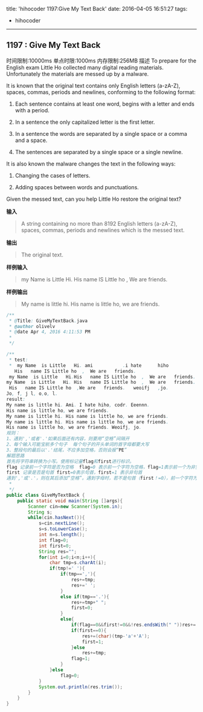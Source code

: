 title: 'hihocoder 1197:Give My Text Back'
date: 2016-04-05 16:51:27
tags:
- hihocoder
---
## 1197 : Give My Text Back
时间限制:10000ms
单点时限:1000ms
内存限制:256MB
描述
To prepare for the English exam Little Ho collected many digital reading materials. Unfortunately the materials are messed up by a malware.

It is known that the original text contains only English letters (a-zA-Z), spaces, commas, periods and newlines, conforming to the following format:

1. Each sentence contains at least one word, begins with a letter and ends with a period.

2. In a sentence the only capitalized letter is the first letter.

3. In a sentence the words are separated by a single space or a comma and a space.

4. The sentences are separated by a single space or a single newline.

It is also known the malware changes the text in the following ways:

1. Changing the cases of letters.

2. Adding spaces between words and punctuations.

Given the messed text, can you help Little Ho restore the original text?

**输入**
>A string containing no more than 8192 English letters (a-zA-Z), spaces, commas, periods and newlines which is the messed text.

**输出**
>The original text.

**样例输入**
>my Name  is Little   Hi.
His   name IS Little ho  ,  We are   friends.    

**样例输出**
>My name is little hi.
His name is little ho, we are friends.



```java
/**   
 * @Title: GiveMyTextBack.java 
 * @author olivelv  
 * @date Apr 4, 2016 4:11:53 PM  
 * 
 */

/**
 * test:
 *  my Name  is Little   Hi. ami           .i hate      hiho                     ,codr. EEENNN.
   His   name IS Little ho  ,  We are   friends.
 my Name  is Little   Hi.His   name IS Little ho  ,  We are   friends.
my Name  is Little   Hi. His   name IS Little ho  ,  We are   friends.
 His   name IS Little ho  ,We are   friends.   weoifj   ,jo.
Jo, f, j l, o,o, l.
result:
My name is little hi. Ami. I hate hiho, codr. Eeennn.
His name is little ho, we are friends.
My name is little hi. His name is little ho, we are friends.
My name is little hi. His name is little ho, we are friends.
His name is little ho, we are friends. Weoifj, jo.
规则：
1、遇到','或者'.'如果后面还有内容，则要用“空格”间隔开
2、每个输入可能宝航多个句子  每个句子的开头单词的首字母都要大写
3、整段句的最后以'.'结尾，不应多加空格，否则会报“PE”
解题思路
首先将字符串转换为小写。使用标记量flag和first进行标识。
flag 记录前一个字符是否为空格  flag=0 表示前一个字符为空格，flag=1表示前一个为非空格
first 记录是否是句首 first=0表示句首，first=1 表示非句首
遇到','或'.'，则在其后添加“空格”。遇到字母时，若不是句首（first！=0），前一个字符为空格（flag=0），且结果字符最后一个字符不是空格，则添加一个“空格”。
 *
 */
public class GiveMyTextBack {
	public static void main(String []args){
		Scanner cin=new Scanner(System.in);
		String s;
		while(cin.hasNext()){
			s=cin.nextLine();
			s=s.toLowerCase();
			int n=s.length();
			int flag=0;
			int first=0;
			String res="";
			for(int i=0;i<n;i++){
				char tmp=s.charAt(i);
				if(tmp!=' '){
					if(tmp==','){
						res+=tmp;
						res+=' ';
					}
					else if(tmp=='.'){
						res+=tmp+" ";
						first=0;
					}
					else{
						if(flag==0&&first!=0&&!res.endsWith(" "))res+=' ';
						if(first==0){
							res+=(char)(tmp-'a'+'A');
							first=1;
						}else
							res+=tmp;
						flag=1;
					}
				}else
					flag=0;
			}
			System.out.println(res.trim());
		}
	}
}
```
